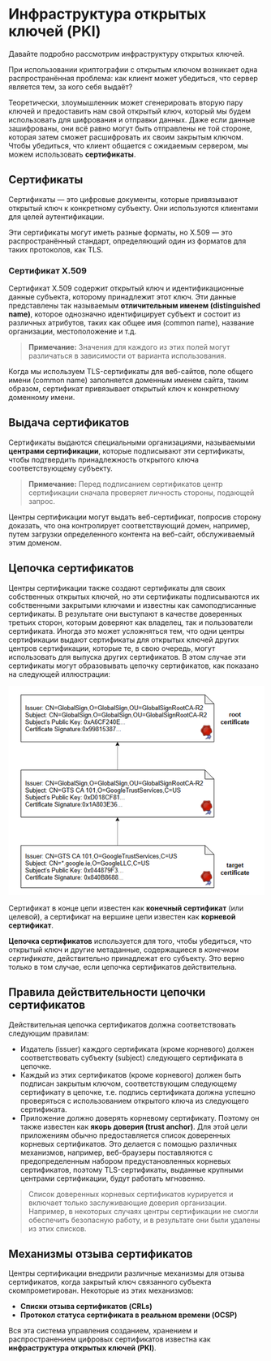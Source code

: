
# Инфраструктура открытых ключей (PKI)

Давайте подробно рассмотрим инфраструктуру открытых ключей.

При использовании криптографии с открытым ключом возникает одна распространённая проблема: как клиент может убедиться, что сервер является тем, за кого себя выдаёт?

Теоретически, злоумышленник может сгенерировать вторую пару ключей и предоставить нам свой открытый ключ, который мы будем использовать для шифрования и отправки данных. Даже если данные зашифрованы, они всё равно могут быть отправлены не той стороне, которая затем сможет расшифровать их своим закрытым ключом. Чтобы убедиться, что клиент общается с ожидаемым сервером, мы можем использовать **сертификаты**.

## Сертификаты
Сертификаты — это цифровые документы, которые привязывают открытый ключ к конкретному субъекту. Они используются клиентами для целей аутентификации.

Эти сертификаты могут иметь разные форматы, но X.509 — это распространённый стандарт, определяющий один из форматов для таких протоколов, как TLS.

### Сертификат X.509
Сертификат X.509 содержит открытый ключ и идентификационные данные субъекта, которому принадлежит этот ключ. Эти данные представлены так называемым **отличительным именем (distinguished name)**, которое однозначно идентифицирует субъект и состоит из различных атрибутов, таких как общее имя (common name), название организации, местоположение и т.д.

> **Примечание:** Значения для каждого из этих полей могут различаться в зависимости от варианта использования.

Когда мы используем TLS-сертификаты для веб-сайтов, поле общего имени (common name) заполняется доменным именем сайта, таким образом, сертификат привязывает открытый ключ к конкретному доменному имени.

## Выдача сертификатов
Сертификаты выдаются специальными организациями, называемыми **центрами сертификации**, которые подписывают эти сертификаты, чтобы подтвердить принадлежность открытого ключа соответствующему субъекту.

> **Примечание:** Перед подписанием сертификатов центр сертификации сначала проверяет личность стороны, подающей запрос.

Центры сертификации могут выдать веб-сертификат, попросив сторону доказать, что она контролирует соответствующий домен, например, путем загрузки определенного контента на веб-сайт, обслуживаемый этим доменом.

## Цепочка сертификатов
Центры сертификации также создают сертификаты для своих собственных открытых ключей, но эти сертификаты подписываются их собственными закрытыми ключами и известны как самоподписанные сертификаты. В результате они выступают в качестве доверенных третьих сторон, которым доверяют как владелец, так и пользователи сертификата. Иногда это может усложняться тем, что одни центры сертификации выдают сертификаты для открытых ключей других центров сертификации, которые те, в свою очередь, могут использовать для выпуска других сертификатов. В этом случае эти сертификаты могут образовывать цепочку сертификатов, как показано на следующей иллюстрации:

![img.png](img/img.png)

Сертификат в конце цепи известен как **конечный сертификат** (или целевой), а сертификат на вершине цепи известен как **корневой сертификат**.

**Цепочка сертификатов** используется для того, чтобы убедиться, что открытый ключ и другие метаданные, содержащиеся в *конечном сертификате*, действительно принадлежат его субъекту. Это верно только в том случае, если цепочка сертификатов действительна.

## Правила действительности цепочки сертификатов
Действительная цепочка сертификатов должна соответствовать следующим правилам:
*   Издатель (issuer) каждого сертификата (кроме корневого) должен соответствовать субъекту (subject) следующего сертификата в цепочке.
*   Каждый из этих сертификатов (кроме корневого) должен быть подписан закрытым ключом, соответствующим следующему сертификату в цепочке, т.е. подпись сертификата должна успешно проверяться с использованием открытого ключа из следующего сертификата.
*   Приложение должно доверять корневому сертификату. Поэтому он также известен как **якорь доверия (trust anchor)**. Для этой цели приложениям обычно предоставляется список доверенных корневых сертификатов. Это делается с помощью различных механизмов, например, веб-браузеры поставляются с предопределенным набором предустановленных корневых сертификатов, поэтому TLS-сертификаты, выданные крупными центрами сертификации, будут работать мгновенно.

> Список доверенных корневых сертификатов курируется и включает только заслуживающие доверия организации. Например, в некоторых случаях центры сертификации не смогли обеспечить безопасную работу, и в результате они были удалены из этих списков.

## Механизмы отзыва сертификатов
Центры сертификации внедрили различные механизмы для отзыва сертификатов, когда закрытый ключ связанного субъекта скомпрометирован. Некоторые из этих механизмов:
*   **Списки отзыва сертификатов (CRLs)**
*   **Протокол статуса сертификата в реальном времени (OCSP)**

Вся эта система управления созданием, хранением и распространением цифровых сертификатов известна как **инфраструктура открытых ключей (PKI)**.
